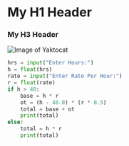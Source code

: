 # My H1 Header
### My H3 Header
![Image of Yaktocat](https://octodex.github.com/images/yaktocat.png)
```python
hrs = input("Enter Hours:")
h = float(hrs)
rate = input("Enter Rate Per Hour:")
r = float(rate)
if h > 40:
    base = h * r
    ot = (h - 40.0) * (r * 0.5)
    total = base + ot
    print(total)
else:
    total = h * r
    print(total)
 ```
